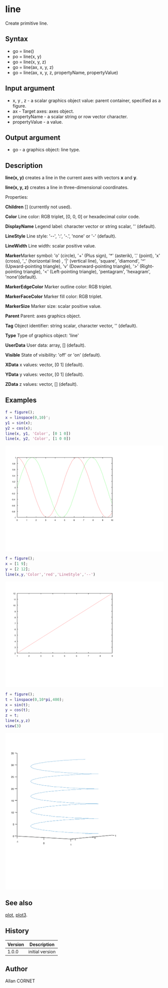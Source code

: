 # line

Create primitive line.

## Syntax

- go = line()
- po = line(x, y)
- go = line(x, y, z)
- go = line(ax, x, y, z)
- go = line(ax, x, y, z, propertyName, propertyValue)

## Input argument

- x, y , z - a scalar graphics object value: parent container, specified as a figure.
- ax - Target axes: axes object.
- propertyName - a scalar string or row vector character.
- propertyValue - a value.

## Output argument

- go - a graphics object: line type.

## Description

  <p><b>line(x, y)</b> creates a line in the current axes with vectors <b>x</b> and <b>y</b>.</p>
  <p><b>line(x, y, z)</b> creates a line in three-dimensional coordinates.</p>
  <p>Properties:</p>
  <p/>
  <p><b>Children</b> [] (currently not used).</p>
  <p><b>Color</b> Line color: RGB triplet, [0, 0, 0] or hexadecimal color code.</p>
  <p><b>DisplayName</b> Legend label: character vector or string scalar, '' (default).</p>
  <p><b>LineStyle</b> Line style: '--', ':', '-.', 'none' or '-' (default).</p>
  <p><b>LineWidth</b> Line width: scalar positive value.</p>
  <p><b>Marker</b>Marker symbol: 'o' (circle), '+' (Plus sign), '*' (asterik), '.' (point), 'x' (cross), '_' (horizontal line) , '|' (vertical line), 'square', 'diamond', '^' (Upward-pointing triangle), 'v' (Downward-pointing triangle), '&gt;' (Right-pointing triangle), '&lt;' (Left-pointing triangle), 'pentagram', 'hexagram', 'none'(default). </p>
  <p><b>MarkerEdgeColor</b> Marker outline color: RGB triplet.</p>
  <p><b>MarkerFaceColor</b> Marker fill color: RGB triplet.</p>
  <p><b>MarkerSize</b> Marker size: scalar positive value.</p>
  <p><b>Parent</b> Parent: axes graphics object.</p>
  <p><b>Tag</b> Object identifier: string scalar, character vector, '' (default).</p>
  <p><b>Type</b> Type of graphics object: 'line'</p>
  <p><b>UserData</b> User data: array, [] (default).</p>
  <p><b>Visible</b> State of visibility: 'off' or 'on' (default).</p>
  <p><b>XData</b> x values: vector, [0 1] (default).</p>
  <p><b>YData</b> y values: vector, [0 1] (default).</p>
  <p><b>ZData</b> z values: vector, [] (default).</p>
  <p/>

## Examples

```matlab
f = figure();
x = linspace(0,10)';
y1 = sin(x);
y2 = cos(x);
line(x, y1, 'Color', [0 1 0])
line(x, y2, 'Color', [1 0 0])
```

<img src="line_xy_BE15DD82.svg" align="middle"/>

```matlab
f = figure();
x = [1 9];
y = [2 12];
line(x,y,'Color','red','LineStyle','--')
```

<img src="line_linestyle_939A0995.svg" align="middle"/>

```matlab
f = figure();
t = linspace(0,10*pi,400);
x = sin(t);
y = cos(t);
z = t;
line(x,y,z)
view(3)
```

<img src="line_xyz_5C2DD736.svg" align="middle"/>

## See also

[plot](plot.md), [plot3](plot3.md).

## History

| Version | Description     |
| ------- | --------------- |
| 1.0.0   | initial version |

## Author

Allan CORNET
